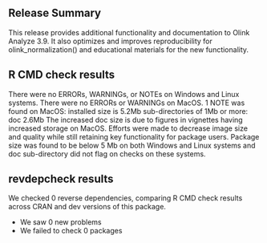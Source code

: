 ## Release Summary

This release provides additional functionality and documentation to Olink Analyze 3.9. It also optimizes and improves reproducibility for olink_normalization() and educational materials for the new functionality.

## R CMD check results

There were no ERRORs, WARNINGs, or NOTEs on Windows and Linux systems. There were no ERRORs or WARNINGs on MacOS. 1 NOTE was found on MacOS:
  installed size is  5.2Mb
  sub-directories of 1Mb or more:
    doc   2.6Mb
The increased doc size is due to figures in vignettes having increased storage on MacOS. Efforts were made to decrease image size and quality while still retaining key functionality for package users. Package size was found to be below 5 Mb on both Windows and Linux systems and doc sub-directory did not flag on checks on these systems.   

## revdepcheck results

We checked 0 reverse dependencies, comparing R CMD check results across CRAN and dev versions of this package.

 * We saw 0 new problems
 * We failed to check 0 packages
 
 
